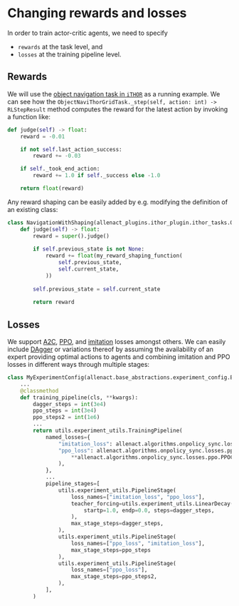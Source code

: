 # Changing rewards and losses

In order to train actor-critic agents, we need to specify

* `rewards` at the task level, and
* `losses` at the training pipeline level. 

## Rewards

We will use the [object navigation task in `iTHOR`](/api/plugins/ithor_plugin/ithor_tasks/#objectnavtask) as a 
running example. We can see how the `ObjectNaviThorGridTask._step(self, action: int) -> RLStepResult` method computes the reward for the latest 
action by invoking a function like:

```python
def judge(self) -> float:
    reward = -0.01

    if not self.last_action_success:
        reward += -0.03

    if self._took_end_action:
        reward += 1.0 if self._success else -1.0

    return float(reward)
```

Any reward shaping can be easily added by e.g. modifying the definition of an existing class:

```python
class NavigationWithShaping(allenact_plugins.ithor_plugin.ithor_tasks.ObjectNaviThorGridTask):
    def judge(self) -> float:
        reward = super().judge()
        
        if self.previous_state is not None:
            reward += float(my_reward_shaping_function(
                self.previous_state,
                self.current_state,
            ))
        
        self.previous_state = self.current_state
        
        return reward

``` 

## Losses

We support [A2C](/api/allenact/algorithms/onpolicy_sync/losses/a2cacktr#a2c), [PPO](/api/allenact/algorithms/onpolicy_sync/losses/ppo#ppo),
and [imitation](/api/allenact/algorithms/onpolicy_sync/losses/imitation#imitation) losses amongst others. We can easily include
[DAgger](https://www.cs.cmu.edu/~sross1/publications/Ross-AIStats11-NoRegret.pdf) or variations thereof by assuming the
availability of an expert providing optimal actions to agents and combining imitation and PPO losses in different ways
through multiple stages:

```python
class MyExperimentConfig(allenact.base_abstractions.experiment_config.ExperimentConfig):
    ...
    @classmethod
    def training_pipeline(cls, **kwargs):
        dagger_steps = int(3e4)
        ppo_steps = int(3e4)
        ppo_steps2 = int(1e6)
        ...
        return utils.experiment_utils.TrainingPipeline(
            named_losses={
                "imitation_loss": allenact.algorithms.onpolicy_sync.losses.imitation.Imitation(),
                "ppo_loss": allenact.algorithms.onpolicy_sync.losses.ppo.PPO(
                    **allenact.algorithms.onpolicy_sync.losses.ppo.PPOConfig,
                ),
            },
            ...
            pipeline_stages=[
                utils.experiment_utils.PipelineStage(
                    loss_names=["imitation_loss", "ppo_loss"],
                    teacher_forcing=utils.experiment_utils.LinearDecay(
                        startp=1.0, endp=0.0, steps=dagger_steps,
                    ),
                    max_stage_steps=dagger_steps,
                ),
                utils.experiment_utils.PipelineStage(
                    loss_names=["ppo_loss", "imitation_loss"],
                    max_stage_steps=ppo_steps
                ),
                utils.experiment_utils.PipelineStage(
                    loss_names=["ppo_loss"],
                    max_stage_steps=ppo_steps2,
                ),
            ],
        )
```
